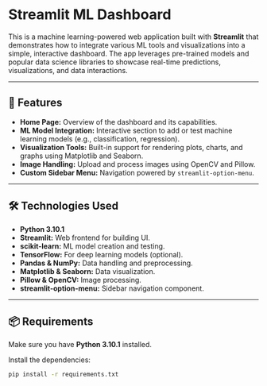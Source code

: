 # Streamlit ML Dashboard

This is a machine learning-powered web application built with **Streamlit** that demonstrates how to integrate various ML tools and visualizations into a simple, interactive dashboard. The app leverages pre-trained models and popular data science libraries to showcase real-time predictions, visualizations, and data interactions.

---

## 🎯 Features

- **Home Page:** Overview of the dashboard and its capabilities.
- **ML Model Integration:** Interactive section to add or test machine learning models (e.g., classification, regression).
- **Visualization Tools:** Built-in support for rendering plots, charts, and graphs using Matplotlib and Seaborn.
- **Image Handling:** Upload and process images using OpenCV and Pillow.
- **Custom Sidebar Menu:** Navigation powered by `streamlit-option-menu`.

---

## 🛠 Technologies Used

- **Python 3.10.1**
- **Streamlit:** Web frontend for building UI.
- **scikit-learn:** ML model creation and testing.
- **TensorFlow:** For deep learning models (optional).
- **Pandas & NumPy:** Data handling and preprocessing.
- **Matplotlib & Seaborn:** Data visualization.
- **Pillow & OpenCV:** Image processing.
- **streamlit-option-menu:** Sidebar navigation component.

---

## 📦 Requirements

Make sure you have **Python 3.10.1** installed.

Install the dependencies:

```bash
pip install -r requirements.txt
